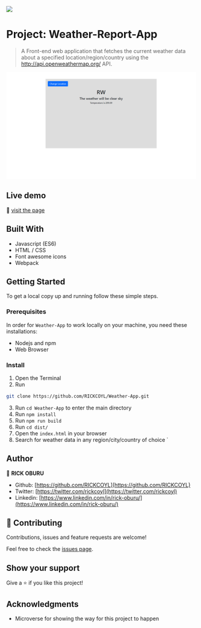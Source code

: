 ![](https://img.shields.io/badge/Microverse-blueviolet)

# Project: Weather-Report-App

> A Front-end web application that fetches the current weather data about a specified location/region/country using the http://api.openweathermap.org/ API.

![screenshot](./src/images/Screenshot.png)

## Live demo

🔗 [visit the page]()

## Built With

- Javascript (ES6)
- HTML / CSS
- Font awesome icons
- Webpack

## Getting Started

To get a local copy up and running follow these simple steps.

### Prerequisites

In order for ```Weather-App``` to work locally on your machine, you need these installations:
- Nodejs and npm
- Web Browser

### Install

1) Open the Terminal
2) Run

```sh
git clone https://github.com/RICKCOYL/Weather-App.git
```

3) Run ```cd Weather-App``` to enter the main directory
4) Run ```npm install```
5) Run ```npm run build```
6) Run ```cd dist/```
8) Open the ```index.html``` in your browser
9) Search for weather data in any region/city/country of choice
`

## Author

👤 **RICK OBURU**

- Github: [https://github.com/RICKCOYL](https://github.com/RICKCOYL)
- Twitter: [https://twitter.com/rickcoyl](https://twitter.com/rickcoyl)
- Linkedin: [https://www.linkedin.com/in/rick-oburu/](https://www.linkedin.com/in/rick-oburu/)


## 🤝 Contributing

Contributions, issues and feature requests are welcome!

Feel free to check the [issues page](issues/).

## Show your support

Give a ⭐️ if you like this project!

## Acknowledgments

- Microverse for showing the way for this project to happen